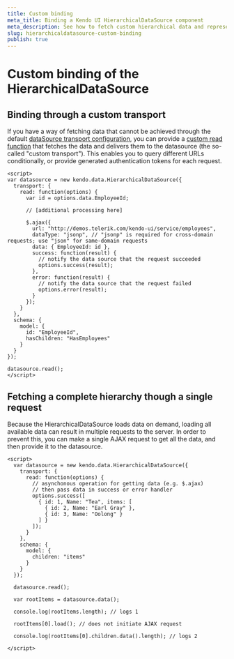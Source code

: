 ```yaml
---
title: Custom binding
meta_title: Binding a Kendo UI HierarchicalDataSource component
meta_description: See how to fetch custom hierarchical data and represent it in a HierarchicalDataSource.
slug: hierarchicaldatasource-custom-binding
publish: true
---
```


# Custom binding of the HierarchicalDataSource

## Binding through a custom transport

If you have a way of fetching data that cannot be achieved through the default [dataSource transport configuration](/kendo-ui/api/framework/hierarchicaldatasource#configuration-transport), you can provide a [custom read function](/kendo-ui/api/framework/datasource#configuration-transport.read) that fetches the data and delivers them to the datasource (the so-called "custom transport"). This enables you to query different URLs conditionally, or provide generated authentication tokens for each request.

    <script>
    var datasource = new kendo.data.HierarchicalDataSource({
      transport: {
        read: function(options) {
          var id = options.data.EmployeeId;

          // [additional processing here]

          $.ajax({
            url: "http://demos.telerik.com/kendo-ui/service/employees",
            dataType: "jsonp", // "jsonp" is required for cross-domain requests; use "json" for same-domain requests
            data: { EmployeeId: id },
            success: function(result) {
              // notify the data source that the request succeeded
              options.success(result);
            },
            error: function(result) {
              // notify the data source that the request failed
              options.error(result);
            }
          });
        }
      },
      schema: {
        model: {
          id: "EmployeeId",
          hasChildren: "HasEmployees"
        }
      }
    });

    datasource.read();
    </script>


## Fetching a complete hierarchy though a single request

Because the HierarchicalDataSource loads data on demand, loading all available data can result in multiple requests to the server. In order to prevent this, you can make a single AJAX request to get all the data, and then provide it to the datasource.

    <script>
      var datasource = new kendo.data.HierarchicalDataSource({
        transport: {
          read: function(options) {
            // asynchonous operation for getting data (e.g. $.ajax)
            // then pass data in success or error handler
            options.success([
              { id: 1, Name: "Tea", items: [
                { id: 2, Name: "Earl Gray" },
                { id: 3, Name: "Oolong" }
              ] }
            ]);
          }
        },
        schema: {
          model: {
            children: "items"
          }
        }
      });

      datasource.read();

      var rootItems = datasource.data();

      console.log(rootItems.length); // logs 1

      rootItems[0].load(); // does not initiate AJAX request

      console.log(rootItems[0].children.data().length); // logs 2

    </script>
